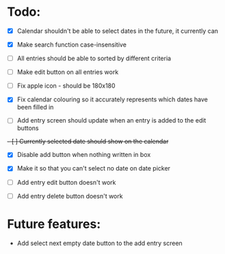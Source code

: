 # Todo:
- [x] Calendar shouldn't be able to select dates in the future, it currently can

- [x] Make search function case-insensitive

- [ ] All entries should be able to sorted by different criteria

- [ ] Make edit button on all entries work

- [ ] Fix apple icon - should be 180x180

- [x] Fix calendar colouring so it accurately represents which dates have been filled in

- [ ] Add entry screen should update when an entry is added to the edit buttons

~~- [ ] Currently selected date should show on the calendar~~

- [x] Disable add button when nothing written in box

- [x] Make it so that you can't select no date on date picker

- [ ] Add entry edit button doesn't work

- [ ] Add entry delete button doesn't work

# Future features:

- Add select next empty date button to the add entry screen